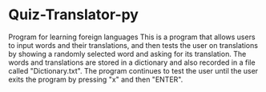 # Quiz-Translator-py
Program for learning foreign languages
This is a program that allows users to input words and their translations, and then tests the user on translations by showing a randomly selected word and asking for its translation. The words and translations are stored in a dictionary and also recorded in a file called "Dictionary.txt". The program continues to test the user until the user exits the program by pressing "x" and then "ENTER".

